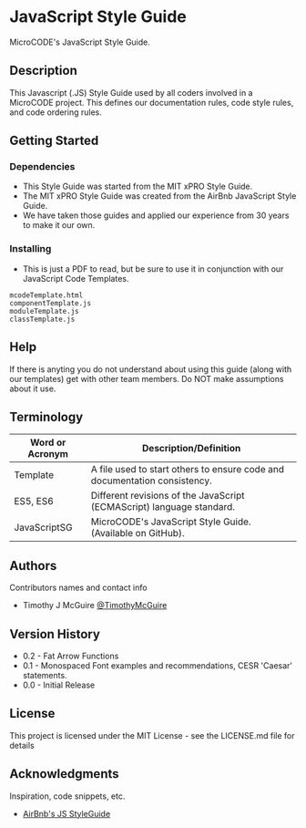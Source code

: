 # JavaScript Style Guide

MicroCODE's JavaScript Style Guide.


## Description

This Javascript (.JS) Style Guide used by all coders involved in a MicroCODE project.
This defines our documentation rules, code style rules, and code ordering rules.


## Getting Started


### Dependencies

* This Style Guide was started from the MIT xPRO Style Guide.
* The MIT xPRO Style Guide was created from the AirBnb JavaScript Style Guide.
* We have taken those guides and applied our experience from 30 years to make it our own.


### Installing

* This is just a PDF to read, but be sure to use it in conjunction with our JavaScript Code Templates.
```
mcodeTemplate.html
componentTemplate.js
moduleTemplate.js
classTemplate.js
```


## Help

If there is anyting you do not understand about using this guide (along with our templates) get with other team members.
Do NOT make assumptions about it use.



## Terminology

| Word or Acronym	| Description/Definition                                |
|-------------------|-------------------------------------------------------|
|  Template	        | A file used to start others to ensure code and documentation consistency.
|  ES5, ES6         | Different revisions of the JavaScript (ECMAScript) language standard.
|  JavaScriptSG     | MicroCODE's JavaScript Style Guide. (Available on GitHub).



## Authors

Contributors names and contact info

* Timothy J McGuire [@TimothyMcGuire](https://twitter.com/TimothyMcGuire)



## Version History

* 0.2 - Fat Arrow Functions
* 0.1 - Monospaced Font examples and recommendations, CESR 'Caesar' statements.
* 0.0 - Initial Release



## License

This project is licensed under the MIT License - see the LICENSE.md file for details



## Acknowledgments

Inspiration, code snippets, etc.
* [AirBnb's JS StyleGuide](https://github.com/airbnb/javascript)
